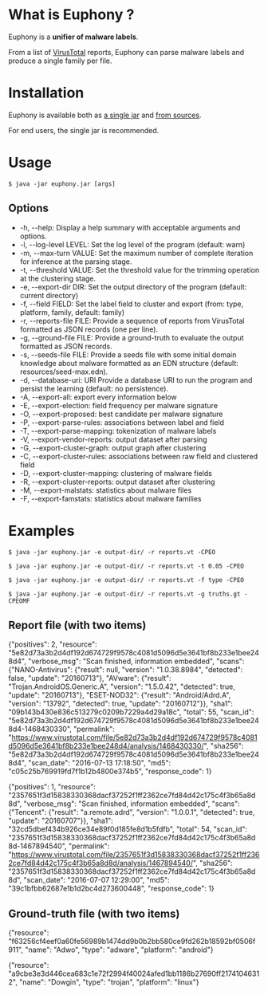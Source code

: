 # What is Euphony ?

Euphony is a __unifier of malware labels__.

From a list of [VirusTotal](https://www.virustotal.com/) reports, Euphony can parse malware labels and produce a single family per file.

# Installation

Euphony is available both as [a single jar](https://github.com/fmind/euphony/releases) and [from
sources](https://github.com/fmind/euphony/).

For end users, the single jar is recommended.

# Usage

    $ java -jar euphony.jar [args]

## Options

* -h, --help: Display a help summary with acceptable arguments and options.
* -l, --log-level LEVEL: Set the log level of the program (default: warn)
* -m, --max-turn VALUE: Set the maximum number of complete iteration for inference at the parsing stage.
* -t, --threshold VALUE: Set the threshold value for the trimming operation at the clustering stage.
* -e, --export-dir DIR: Set the output directory of the program (default: current directory)
* -f, --field FIELD: Set the label field to cluster and export (from: type, platform, family,
  default: family)
* -r, --reports-file FILE: Provide a sequence of reports from VirusTotal formatted as JSON records
  (one per line).
* -g, --ground-file FILE: Provide a ground-truth to evaluate the output formatted as JSON records.
* -s, --seeds-file FILE: Provide a seeds file with some initial domain knowledge about malware
  formatted as an EDN structure
  (default: resources/seed-max.edn).
* -d, --database-uri: URI Provide a database URI to run the program and persist the learning
  (default: no persistence).
* -A, --export-all: export every information below
* -E, --export-election: field frequency per malware signature
* -O, --export-proposed: best candidate per malware signature
* -P, --export-parse-rules: associations between label and field
* -T, --export-parse-mapping: tokenization of malware labels
* -V, --export-vendor-reports: output dataset after parsing
* -G, --export-cluster-graph: output graph after clustering
* -C, --export-cluster-rules: associations between raw field and clustered field
* -D, --export-cluster-mapping: clustering of malware fields
* -R, --export-cluster-reports: output dataset after clustering
* -M, --export-malstats: statistics about malware files
* -F, --export-famstats: statistics about malware families

# Examples

    $ java -jar euphony.jar -e output-dir/ -r reports.vt -CPEO

    $ java -jar euphony.jar -e output-dir/ -r reports.vt -t 0.05 -CPEO

    $ java -jar euphony.jar -e output-dir/ -r reports.vt -f type -CPEO

    $ java -jar euphony.jar -e output-dir/ -r reports.vt -g truths.gt -CPEOMF

## Report file (with two items)

{"positives": 2, "resource": "5e82d73a3b2d4df192d674729f9578c4081d5096d5e3641bf8b233e1bee248d4", "verbose_msg": "Scan finished, information embedded", "scans": {"NANO-Antivirus": {"result": null, "version": "1.0.38.8984", "detected": false, "update": "20160713"}, "AVware": {"result": "Trojan.AndroidOS.Generic.A", "version": "1.5.0.42", "detected": true, "update": "20160713"}, "ESET-NOD32": {"result": "Android/Adrd.A", "version": "13792", "detected": true, "update": "20160712"}}, "sha1": "09b143b430e836c513279c0209b7229a4d29a18c", "total": 55, "scan_id": "5e82d73a3b2d4df192d674729f9578c4081d5096d5e3641bf8b233e1bee248d4-1468430330", "permalink": "https://www.virustotal.com/file/5e82d73a3b2d4df192d674729f9578c4081d5096d5e3641bf8b233e1bee248d4/analysis/1468430330/", "sha256": "5e82d73a3b2d4df192d674729f9578c4081d5096d5e3641bf8b233e1bee248d4", "scan_date": "2016-07-13 17:18:50", "md5": "c05c25b769919fd7f1b12b4800e374b5", "response_code": 1}


{"positives": 1, "resource": "2357651f3d15838330368dacf37252f1ff2362ce7fd84d42c175c4f3b65a8d8d", "verbose_msg": "Scan finished, information embedded", "scans": {"Tencent": {"result": "a.remote.adrd", "version": "1.0.0.1", "detected": true, "update": "20160707"}}, "sha1": "32cd5dbef434b926ce34e89f0d185fe8d1b5fdfb", "total": 54, "scan_id": "2357651f3d15838330368dacf37252f1ff2362ce7fd84d42c175c4f3b65a8d8d-1467894540", "permalink": "https://www.virustotal.com/file/2357651f3d15838330368dacf37252f1ff2362ce7fd84d42c175c4f3b65a8d8d/analysis/1467894540/", "sha256": "2357651f3d15838330368dacf37252f1ff2362ce7fd84d42c175c4f3b65a8d8d", "scan_date": "2016-07-07 12:29:00", "md5": "39c1bfbb62687e1b1d2bc4d273600448", "response_code": 1}

## Ground-truth file (with two items)

{"resource": "f63256cf4eef0a60fe56989b1474dd9b0b2bb580ce9fd262b18592bf0506f911", "name": "Adwo", "type": "adware", "platform": "android"}


{"resource": "a9cbe3e3d446cea683c1e72f2994f40024afed1bb1186b27690ff21741046312", "name": "Dowgin", "type": "trojan", "platform": "linux"}
